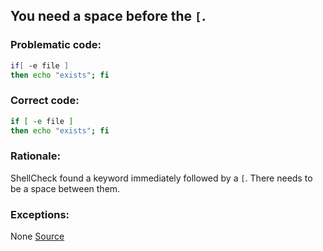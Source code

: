 ## You need a space before the `[`.

### Problematic code:

```sh
if[ -e file ]
then echo "exists"; fi
```

### Correct code:

```sh
if [ -e file ]
then echo "exists"; fi
```
### Rationale:

ShellCheck found a keyword immediately followed by a `[`. There needs to be a space between them.

### Exceptions:

None
[Source](https://github.com/koalaman/shellcheck/wiki/SC1069)

